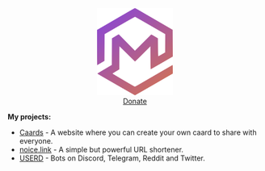 <p align="center">
  <a href="https://marco.win">
    <img src="https://raw.githubusercontent.com/macedonga/macedonga/master/pfp.svg" width="150px">
  </a>
  <br>
  <a href="https://www.marco.win/donate">Donate</a>
</p>
<p>
  <b>My projects:</b>
  <ul>
    <li><a href="https://caards.me">Caards</a> - A website where you can create your own caard to share with everyone.</li>
    <li><a href="https://noice.link">noice.link</a> - A simple but powerful URL shortener.</li>
    <li><a href="https://userd.xyz">USERD</a> - Bots on Discord, Telegram, Reddit and Twitter.</li>
  </ul>
</p>
